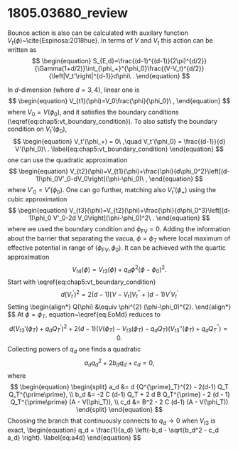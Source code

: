 # 1805.03680_review

Bounce action is also can be calculated with auxilary function $V_t(\phi)$~\cite{Espinosa:2018hue}.
In terms of $V$ and $V_t$ this action can be written as
$$
\begin{equation}
    S_{E,d}=\frac{(d-1)^{(d-1)}(2\pi)^{d/2}}{\Gamma(1+d/2)}\int_{\phi_+}^{\phi_0}\frac{(V-V_t)^{d/2}}{\left|V_t'\right|^{d-1}}d\phi\ .
\end{equation}
$$


In $d$-dimension (where $d = 3,4$), linear one is 
$$
\begin{equation}
V_{t1}(\phi)=V_0\frac{\phi}{\phi_0}\ ,
\end{equation}
$$
where $V_0=V(\phi_0)$, and it satisfies the boundary conditions (\eqref{eq:chap5:vt_boundary_condition}). 
To also satisfy the boundary condition on $V_t'(\phi_0)$, 
$$
\begin{equation}
V_t'(\phi_+) = 0\ ,\quad V_t'(\phi_0) = \frac{(d-1)}{d} V'(\phi_0)\ .
\label{eq:chap5:vt_boundary_condition}
\end{equation}
$$
one can use the quadratic approximation
$$
\begin{equation}
V_{t2}(\phi)=V_{t1}(\phi)+\frac{\phi}{d\phi_0^2}\left[(d-1)\phi_0V'_0-dV_0\right](\phi-\phi_0)\ ,
\end{equation}
$$
where $V'_0=V'(\phi_0)$. One can go further, matching also $V_t'(\phi_+)$ using the cubic approximation
$$
\begin{equation}
V_{t3}(\phi)=V_{t2}(\phi)+\frac{\phi}{d\phi_0^3}\left[(d-1)\phi_0 V'_0-2d V_0\right](\phi-\phi_0)^2\ .
\end{equation}
$$
where we used the boundary condition and $\phi_{\text{FV}} = 0$. Adding the information about the barrier that separating the vacua, $\phi = \phi_T$ where local maximum of effective potential in range of $(\phi_{FV}, \phi_0)$. It can be achieved with the quartic approximation
$$
\begin{equation}
    V_{t4}(\phi) = V_{t3}(\phi) + q_d \phi^{2} (\phi-\phi_0)^{2}.
\end{equation}
$$
Start with \eqref{eq:chap5:vt_boundary_condition}
$$
\begin{equation}
d(V_{t}^{\prime})^2  = 2(d-1)\bigl[V-V_t\bigr]V_t^{\prime\prime} + (d-1) V^{\prime} V_t^{\prime}
\label{eq:EoMd}
\end{equation}
$$
Setting 
\begin{align*}
 Q(\phi) &\equiv \phi^{2} (\phi-\phi_0)^{2}.
\end{align*}
$$
At $\phi=\phi_T$, equation~\eqref{eq:EoMd} reduces to
$$
\begin{equation}
d (V_{t3}'(\phi_T) + q_d Q_{T}^{\prime})^2 + 
 2 (d - 1) (V(\phi_T) - V_{t3}(\phi_T) - q_d Q_T) (V_{t3}''(\phi_T)+ q_d Q_{T}^{\prime\prime}) = 0 .
\end{equation}
$$
Collecting powers of $q_d$ one finds a quadratic
$$
\begin{equation}
a_d q_d^{2} + 2 b_d q_d + c_d = 0,
\end{equation}
$$
where
$$
\begin{equation}
    \begin{split}
        a_d &= d {Q^{\prime}_T}^{2} - 2(d-1) Q_T Q_T^{\prime\prime}, \\
        b_d &= -2 C (d-1) Q_T + 2 d B  Q_T^{\prime} - 2 (d - 1) Q_T^{\prime\prime} (A - V(\phi_T)), \\
        c_d &= B^2  - 2 C (d-1) (A - V(\phi_T))
    \end{split}
\end{equation} 
$$
Choosing the branch that continuously connects to $q_d\to0$ when $V_{t3}$ is exact,
\begin{equation}
q_d = \frac{1}{a_d} \left(-b_d - \sqrt{b_d^2 - c_d a_d} \right).
\label{eq:a4d}
\end{equation}
$$
